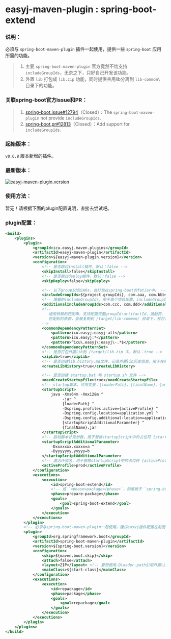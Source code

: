 # easyj-maven-plugin : spring-boot-extend


### 说明：

必须与 `spring-boot-maven-plugin` 插件一起使用，提供一些 `spring-boot` 应用所需的功能。

> 1. 主要 `spring-boot-maven-plugin` 官方竟然不给支持 `includeGroupIds`，无奈之下，只好自己开发该功能。
> 2. 外置 `lib` 打包成 `lib.zip` 功能，同时提供共用lib分离到 `lib-common\` 目录下的功能。


### 关联spring-boot官方issue和PR：

> 1. [spring-boot.issue#12794](https://github.com/spring-projects/spring-boot/issues/12794)（Closed）：The `spring-boot-maven-plugin` not provide `includeGroupIds`.
> 2. [spring-boot.pr#12813](https://github.com/spring-projects/spring-boot/pull/12813)（Closed）：Add support for `includeGroupIds`.


### 起始版本：

`v0.6.8` 版本新增的插件。


### 最新版本：

<a href="https://repo1.maven.org/maven2/icu/easyj/maven/plugins/easyj-maven-plugin" target="_blank">
  <img src="https://img.shields.io/maven-central/v/icu.easyj.maven.plugins/easyj-maven-plugin.svg" alt="easyj-maven-plugin.version">
</a>


### 使用方法：

暂无！请根据下面的plugin配置说明，直接去尝试吧。


### plugin配置：

```xml
<build>
    <plugins>
        <plugin>
            <groupId>icu.easyj.maven.plugins</groupId>
            <artifactId>easyj-maven-plugin</artifactId>
            <version>${easyj-maven-plugin.version}</version>
            <configuration>
                <!-- 是否跳过install插件，默认：false -->
                <skipInstall>false</skipInstall>
                <!-- 是否跳过deploy插件，默认：false -->
                <skipDeploy>false</skipDeploy>

                <!-- 以下groupId的JARs，会打包在spring-boot的fatJar中。 -->
                <includeGroupIds>${project.groupIds}, com.aaa, com.bbb</includeGroupIds>
                <!-- 增量的includeGroupIds，用于单个项目配置，includeGroupIds可在公司框架中统一配置。（v1.0.4 新特性） -->
                <additionalIncludeGroupIds>com.ccc, com.ddd</additionalIncludeGroupIds>
                <!--
                   通用依赖的匹配串，支持配置完整groupId:artifactId、通配符、正则表达式。
                   匹配到的依赖，会被复制到 /target/lib-common/ 目录下，并打包进 lib-common.zip 中。
                -->
                <commonDependencyPatternSet>
                    <pattern>icu.easyj:easyj-all</pattern>
                    <pattern>icu.easyj:*</pattern>
                    <pattern>^icu\.easyj\:easyj\-.*$</pattern>
                </commonDependencyPatternSet>
                <!-- 是否打包外置lib到 /target/lib.zip 中，默认：true -->
                <zipLib>true</zipLib>
                <!-- 是否创建lib.history.md文件，记录外置lib历史信息，用于在每次打包时，如果外置lib有变更，提醒开发人员此次需要更新外置lib。（默认：true） -->
                <createLibHistory>true</createLibHistory>

                <!-- 是否创建 startup.bat 和 startup.sh 文件 -->
                <needCreateStartupFile>true</needCreateStartupFile>
                <!-- startup脚本，可用变量：{loaderPath}、{finalName}、{artifactId}，注意变量前面没有 '$'. （以下为默认值） -->
                <startupScript>
                    java -Xms64m -Xmx128m ^
                         -jar ^
                         {loaderPath} ^
                         -Dspring.profiles.active={activeProfile} ^
                         -Dspring.config.location=application.yml ^
                         -Dspring.config.additional-location=application-{activeProfile}.yml ^
                         {startupScriptAdditionalParameter} ^
                         {finalName}.jar
                </startupScript>
                <!-- 启动脚本补充参数，用于替换startupScript中的占位符 {startupScriptAdditionalParameter}。（默认为空） -->
                <startupScriptAdditionalParameter>
                    -Dxxxxxxx.xxxxx=a ^
                    -Dyyyyyyy.yyyyy=b
                </startupScriptAdditionalParameter>
                <!-- 激活环境名，用于替换startupScript中的占位符 {activeProfile}（默认：prod） -->
                <activeProfile>prod</activeProfile>
            </configuration>
            <executions>
                <execution>
                    <id>spring-boot-extend</id>
                    <!-- 或 `<phase>package</phase>`，如果晚于 `spring-boot-maven-plugin:repackage`，则使用prepare-package -->
                    <phase>prepare-package</phase>
                    <goals>
                        <goal>spring-boot-extend</goal>
                    </goals>
                </execution>
            </executions>
        </plugin>
        <!-- 必须与spring-boot-maven-plugin一起使用，建议easyj插件配置在前面 -->
        <plugin>
            <groupId>org.springframework.boot</groupId>
            <artifactId>spring-boot-maven-plugin</artifactId>
            <version>${spring-boot.version}</version>
            <configuration>
                <skip>${maven.boot.skip}</skip>
                <attach>false</attach>
                <layout>ZIP</layout> <!-- 要想使用-Dloader.path引用外置lib目录，必须将此配置设置为ZIP -->
                <mainClass>${start-class}</mainClass>
            </configuration>
            <executions>
                <execution>
                    <id>repackage</id>
                    <phase>package</phase>
                    <goals>
                        <goal>repackage</goal>
                    </goals>
                </execution>
            </executions>
        </plugin>
    </plugins>
</build>
```
